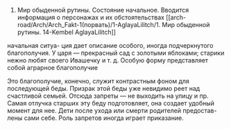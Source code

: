 1. Мир обыденной рутины. Состояние начальное. Вводится информация о персонажах и их обстоятельствах
[[arch-road/Arch/Arch_Fakt-1(порвать)/1-AglayaLilitch/1. Мир обыденной рутины. 14-Kembel AglayaLilitch]]

начальная ситуа-
ция дает описание особого, иногда подчеркнутого благополучия.
У царя — прекрасный сад с золотыми яблоками; старики нежно
любят своего Ивашечку и т. д. Особую форму представляет собой
аграрное благополучие

Это благополучие, конечно, служит контрастным фоном
для последующей беды. Призрак этой беды уже невидимо реет над
счастливой семьей. Отсюда запреты — не выходить на улицу и пр.
Самая отлучка старших эту беду подготовляет, она создает удобный
момент для нее. Дети после ухода или смерти родителей предостав-
лены сами себе. Роль запретов иногда играет приказание. 